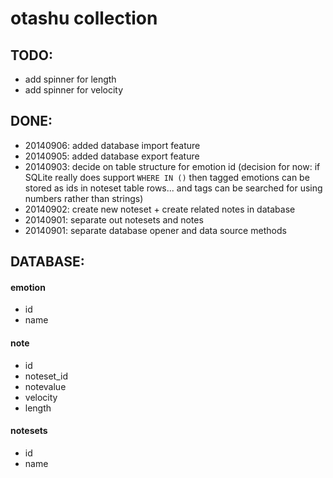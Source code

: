 # otashu collection

## TODO:
- add spinner for length
- add spinner for velocity


## DONE:
- 20140906: added database import feature
- 20140905: added database export feature
- 20140903: decide on table structure for emotion id (decision for now: if SQLite really does support `WHERE IN ()` then tagged emotions can be stored as ids in noteset table rows... and tags can be searched for using numbers rather than strings)
- 20140902: create new noteset + create related notes in database
- 20140901: separate out notesets and notes
- 20140901: separate database opener and data source methods


## DATABASE:
#### emotion
- id
- name

#### note
- id
- noteset_id
- notevalue
- velocity
- length

#### notesets
- id
- name

